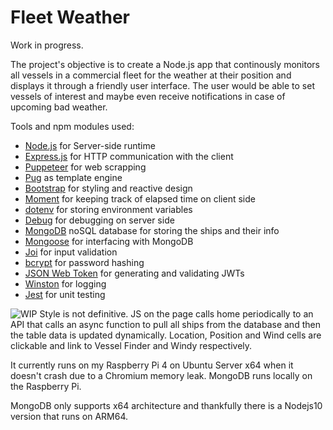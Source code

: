 # Fleet Weather

Work in progress.

The project's objective is to create a Node.js app that continously monitors all vessels in a commercial fleet for the weather at their position and displays it through a friendly user interface. The user would be able to set vessels of interest and maybe even receive notifications in case of upcoming bad weather.

Tools and npm modules used:

- [Node.js](https://github.com/nodejs) for Server-side runtime
- [Express.js](https://github.com/expressjs/express) for HTTP communication with the client
- [Puppeteer](https://github.com/puppeteer/puppeteer) for web scrapping
- [Pug](https://github.com/pugjs) as template engine
- [Bootstrap](https://github.com/twbs/bootstrap) for styling and reactive design
- [Moment](https://github.com/moment/moment/) for keeping track of elapsed time on client side
- [dotenv](https://www.npmjs.com/package/dotenv) for storing environment variables
- [Debug](https://www.npmjs.com/package/debug) for debugging on server side
- [MongoDB](https://www.mongodb.com/) noSQL database for storing the ships and their info
- [Mongoose](https://www.npmjs.com/package/mongoose) for interfacing with MongoDB
- [Joi](https://www.npmjs.com/package/joi) for input validation
- [bcrypt](https://www.npmjs.com/package/bcrypt) for password hashing
- [JSON Web Token](https://www.npmjs.com/package/jsonwebtoken) for generating and validating JWTs
- [Winston](https://www.npmjs.com/package/winston) for logging
- [Jest](https://jestjs.io/) for unit testing

![WIP](https://i.imgur.com/AfoVgru.jpg)
Style is not definitive. JS on the page calls home periodically to an API that calls an async function to pull all ships from the database and then the table data is updated dynamically. Location, Position and Wind cells are clickable and link to Vessel Finder and Windy respectively.

It currently runs on my Raspberry Pi 4 on Ubuntu Server x64 when it doesn't crash due to a Chromium memory leak. MongoDB runs locally on the Raspberry Pi.

MongoDB only supports x64 architecture and thankfully there is a Nodejs10 version that runs on ARM64.
